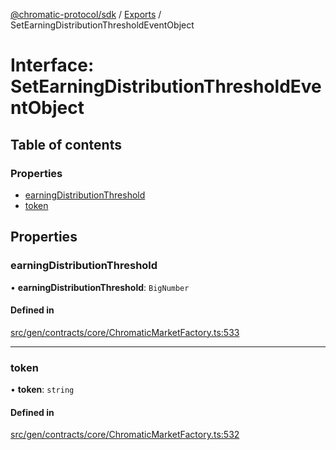 [@chromatic-protocol/sdk](../README.md) / [Exports](../modules.md) / SetEarningDistributionThresholdEventObject

# Interface: SetEarningDistributionThresholdEventObject

## Table of contents

### Properties

- [earningDistributionThreshold](SetEarningDistributionThresholdEventObject.md#earningdistributionthreshold)
- [token](SetEarningDistributionThresholdEventObject.md#token)

## Properties

### earningDistributionThreshold

• **earningDistributionThreshold**: `BigNumber`

#### Defined in

[src/gen/contracts/core/ChromaticMarketFactory.ts:533](https://github.com/chromatic-protocol/sdk/blob/e3e1a39/src/gen/contracts/core/ChromaticMarketFactory.ts#L533)

___

### token

• **token**: `string`

#### Defined in

[src/gen/contracts/core/ChromaticMarketFactory.ts:532](https://github.com/chromatic-protocol/sdk/blob/e3e1a39/src/gen/contracts/core/ChromaticMarketFactory.ts#L532)
